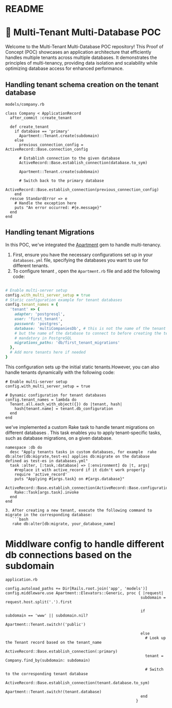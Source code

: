 # README

# 🏢 Multi-Tenant Multi-Database POC 

Welcome to the Multi-Tenant Multi-Database POC repository! This Proof of Concept (POC) showcases an application architecture that efficiently handles multiple tenants across multiple databases. It demonstrates the principles of multi-tenancy, providing data isolation and scalability while optimizing database access for enhanced performance.

## Handling tenant schema creation on the tenant database
`models/company.rb`
```
class Company < ApplicationRecord
  after_commit :create_tenant

  def create_tenant
    if database == 'primary'
      Apartment::Tenant.create(subdomain)
    else
      previous_connection_config = ActiveRecord::Base.connection_config

      # Establish connection to the given database
      ActiveRecord::Base.establish_connection(database.to_sym)
      
      Apartment::Tenant.create(subdomain)

      # Switch back to the primary database
      ActiveRecord::Base.establish_connection(previous_connection_config)
    end
  rescue StandardError => e
    # Handle the exception here
    puts "An error occurred: #{e.message}"
  end
end
```

## Handling tenant Migrations
In this POC, we've integrated the [Apartment](link/to/apartment-gem) gem to handle multi-tenancy. 
1. First, ensure you have the necessary configurations set up in your `databases.yml` file, specifying the databases you want to use for different tenants.
2. To configure tenant , open the `Apartment.rb` file and add the following code:
```ruby

# Enable multi-server setup
config.with_multi_server_setup = true
# Static configuration example for tenant databases
config.tenant_names = {
  'tenant' => {
    adapter: 'postgresql',
    user: 'first_tenant',
    password: 'postgres',
    database: 'multiCompaniesDb', # this is not the name of the tenant's db
    # but the name of the database to connect to before creating the tenant's db
    # mandatory in PostgreSQL
    migrations_paths: 'db/first_tenant_migrations'
  },
  # Add more tenants here if needed
}
```
This configuration sets up the initial static tenants.However, you can also handle tenants dynamically with the following code: 
```
# Enable multi-server setup
config.with_multi_server_setup = true

# Dynamic configuration for tenant databases
config.tenant_names = lambda do
  Tenant.all.each_with_object({}) do |tenant, hash|
    hash[tenant.name] = tenant.db_configuration
  end
end
```
 we've implemented a custom Rake task to handle tenant migrations on different databases . This task enables you to apply tenant-specific tasks, such as database migrations, on a given database.
```
namespace :db do
  desc "Apply tenants tasks in custom databases, for example  rake db:alter[db:migrate,test-es] applies db:migrate on the database defined as test-es in databases.yml"
  task :alter, [:task,:database] => [:environment] do |t, args|
    #replace it with active_record if it didn't work properly
    require 'active_record'
    puts "Applying #{args.task} on #{args.database}"
    ActiveRecord::Base.establish_connection(ActiveRecord::Base.configurations[args.database])
    Rake::Task[args.task].invoke
  end
end

3. After creating a new tenant, execute the following command to migrate in the corresponding database:
   ```bash
   rake db:alter[db:migrate, your_database_name]
```
# Middlware config to handle different db connections based on the subdomain 
`application.rb`
```
config.autoload_paths += Dir[Rails.root.join('app', 'models')]
config.middleware.use Apartment::Elevators::Generic, proc { |request|
                                                           subdomain = request.host.split('.').first

                                                           if subdomain == 'www' || subdomain.nil?
                                                             Apartment::Tenant.switch!('public')

                                                           else
                                                             # Look up the Tenant record based on the tenant_name
                                                             ActiveRecord::Base.establish_connection(:primary)
                                                             tenant = Company.find_by(subdomain: subdomain)

                                                             # Switch to the corresponding tenant database
                                                             ActiveRecord::Base.establish_connection(tenant.database.to_sym)
                                                             Apartment::Tenant.switch!(tenant.database)
                                                           end
                                                         }
```
